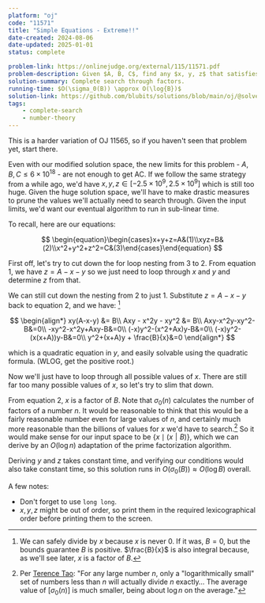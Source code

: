 ```yaml
---
platform: "oj"
code: "11571"
title: "Simple Equations - Extreme!!"
date-created: 2024-08-06
date-updated: 2025-01-01
status: complete

problem-link: https://onlinejudge.org/external/115/11571.pdf
problem-description: Given $A, B, C$, find any $x, y, z$ that satisfies the given equations.
solution-summary: Complete search through factors.
running-time: $O(\sigma_0(B)) \approx O(\log{B})$
solution-link: https://github.com/blubits/solutions/blob/main/oj/@solved/11571-extreme/extreme.cpp
tags: 
    - complete-search
    - number-theory
---
```

This is a harder variation of OJ 11565, so if you haven't seen that problem yet, start there.

Even with our modified solution space, the new limits for this problem - $A, B, C \le 6 \times 10^{18}$ - are not enough to get AC. If we follow the same strategy from a while ago, we'd have $x, y, z \in [-2.5 \times 10^9, 2.5 \times 10^9]$ which is still too huge. Given the huge solution space, we'll have to make drastic measures to prune the values we'll actually need to search through. Given the input limits, we'd want our eventual algorithm to run in sub-linear time.

To recall, here are our equations:

$$
\begin{equation}\begin{cases}x+y+z=A&(1)\\xyz=B&(2)\\x^2+y^2+z^2=C&(3)\end{cases}\end{equation}
$$

First off, let's try to cut down the for loop nesting from 3 to 2. From equation 1, we have $z = A - x - y$ so we just need to loop through $x$ and $y$ and determine $z$ from that.

We can still cut down the nesting from 2 to just 1. Substitute $z = A - x - y$ back to equation 2, and we have: [^1]

$$
\begin{align*}
	xy(A-x-y) &= B\\
	Axy - x^2y - xy^2 &= B\\
	Axy-x^2y-xy^2-B&=0\\
	-xy^2-x^2y+Axy-B&=0\\
	(-x)y^2-(x^2+Ax)y-B&=0\\
	(-x)y^2-(x(x+A))y-B&=0\\
	y^2+(x+A)y + \frac{B}{x}&=0
\end{align*}
$$

which is a quadratic equation in $y$, and easily solvable using the quadratic formula. (WLOG, get the positive root.)

Now we'll just have to loop through all possible values of $x$. There are still far too many possible values of $x$, so let's try to slim that down.

From equation 2, $x$ is a factor of $B$. Note that $\sigma_0(n)$ calculates the number of factors of a number $n$. It would be reasonable to think that this would be a fairly reasonable number even for large values of $n$, and certainly much more reasonable than the billions of values for $x$ we'd have to search.[^2] So it would make sense for our input space to be $\{x \mid (x \mathrel{|} B)\}$, which we can derive by an $O(\log{n})$ adaptation of the prime factorization algorithm.

Deriving $y$ and $z$ takes constant time, and verifying our conditions would also take constant time, so this solution runs in $O(\sigma_0(B)) \approx O(\log{B})$ overall.

A few notes:

- Don't forget to use `long long`.
- $x, y, z$ might be out of order, so print them in the required lexicographical order before printing them to the screen.

[^1]: We can safely divide by $x$ because $x$ is never 0. If it was, $B = 0$, but the bounds guarantee $B$ is positive. $\frac{B}{x}$ is also integral because, as we'll see later, $x$ is a factor of $B$.
[^2]: Per [Terence Tao](https://terrytao.wordpress.com/2008/09/23/the-divisor-bound/): "For any large number $n$, only a "logarithmically small" set of numbers less than $n$ will actually divide $n$ exactly… The average value of \[$\sigma_0(n)$\] is much smaller, being about $\log{n}$ on the average."
